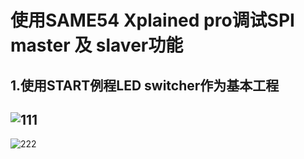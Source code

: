 # 使用SAME54 Xplained pro调试SPI master 及 slaver功能

## 1.使用START例程LED switcher作为基本工程

## ![111](C:\Users\A18428\Desktop\temporary\111.jpg)

![222](C:\Users\A18428\Desktop\temporary\222.jpg)

